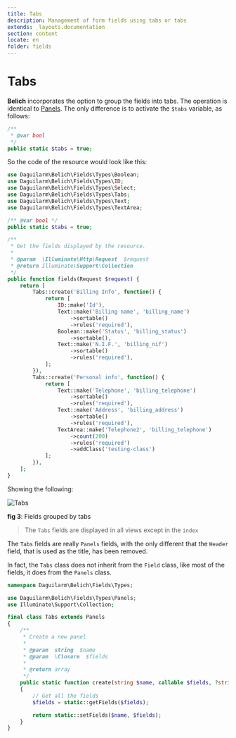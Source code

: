 ```yaml
---
title: Tabs
description: Management of form fields using tabs or tabs
extends: _layouts.documentation
section: content
locate: en
folder: fields
---
```


# Tabs

**Belich** incorporates the option to group the fields into tabs. The operation is identical to [Panels](panels). The only difference is to activate the `$tabs` variable, as follows:

```php
/** 
 * @var bool
 */
public static $tabs = true;
```

So the code of the resource would look like this:

```php
use Daguilarm\Belich\Fields\Types\Boolean;
use Daguilarm\Belich\Fields\Types\ID;
use Daguilarm\Belich\Fields\Types\Select;
use Daguilarm\Belich\Fields\Types\Tabs;
use Daguilarm\Belich\Fields\Types\Text;
use Daguilarm\Belich\Fields\Types\TextArea;

/** @var bool */
public static $tabs = true;

/**
 * Get the fields displayed by the resource.
 *
 * @param  \Illuminate\Http\Request  $request
 * @return Illuminate\Support\Collection
 */
public function fields(Request $request) {
    return [
        Tabs::create('Billing Info', function() {
            return [
                ID::make('Id'),
                Text::make('Billing name', 'billing_name')
                    ->sortable()
                    ->rules('required'),
                Boolean::make('Status', 'billing_status')
                    ->sortable(),
                Text::make('N.I.F.', 'billing_nif')
                    ->sortable()
                    ->rules('required'),
            ];
        }),
        Tabs::create('Personal info', function() {
            return [
                Text::make('Telephone', 'billing_telephone')
                    ->sortable()
                    ->rules('required'),
                Text::make('Address', 'billing_address')
                    ->sortable()
                    ->rules('required'),
                TextArea::make('Telephone2', 'billing_telephone')
                    ->count(200)
                    ->rules('required')
                    ->addClass('testing-class')
            ];
        }),
    ];
}
```

Showing the following:

![Tabs](../../../assets/images/fields/tabs.png)
<div id="legend"><b>fig 3</b>: Fields grouped by tabs</div>

>The `Tabs` fields are displayed in all views except in the `index`

The `Tabs` fields are really `Panels` fields, with the only different that the `Header` field, that is used as the title, has been removed.

In fact, the `Tabs` class does not inherit from the `Field` class, like most of the fields, it does from the `Panels` class.

```php
namespace Daguilarm\Belich\Fields\Types;

use Daguilarm\Belich\Fields\Types\Panels;
use Illuminate\Support\Collection;

final class Tabs extends Panels
{
    /**
     * Create a new panel
     *
     * @param  string  $name
     * @param  \Closure  $fields
     *
     * @return array
     */
    public static function create(string $name, callable $fields, ?string $background = null, ?string $color = null): array
    {
        // Get all the fields
        $fields = static::getFields($fields);

        return static::setFields($name, $fields);
    }
}
```
